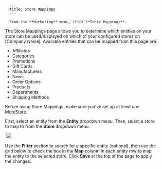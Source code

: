 
      ---
      title: Store Mappings
      ---

      From the **Marketing** menu, click **Store Mappings**.  
  
The Store Mappings page allows you to determine which entities on your store can be used/displayed on which of your configured stores on \[Company Name\]. Available entities that can be mapped from this page are:   

*   Affiliates
*   Categories
*   Promotions
*   Gift Cards
*   Manufacturers
*   News
*   Order Options
*   Products
*   Departments
*   Shipping Methods

Before using Store Mappings, make sure you've set up at least one [MoreStore](default.aspx?pageid=adding_a_morestore).  
  
First, select an entity from the **Entity** dropdown menu. Then, select a store to map to from the **Store** dropdown menu.  
  
 ![](images/1415829977230.png)  
  
Use the **Filter** section to search for a specific entity (optional), then use the grid below to check the box in the **Map** column in each entity row to map the entity to the selected store. Click **Save** at the top of the page to apply the changes.
      